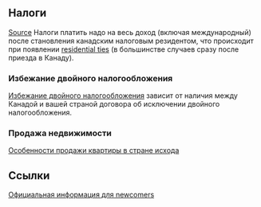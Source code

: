 ## Налоги
[Source](https://t.me/canada_finances/84187)
Налоги платить надо на весь доход (включая международный) после становления канадским налоговым резидентом, что происходит при появлении [residential ties](https://www.canada.ca/en/revenue-agency/services/tax/international-non-residents/information-been-moved/determining-your-residency-status.html) (в большинстве случаев сразу после приезда в Канаду).

### Избежание двойного налогообложения
[Избежание двойного налогообложения](double_taxation) зависит от наличия между Канадой и вашей страной договора об исключении двойного налогообложения.

### Продажа недвижимости
[Особенности продажи квартиры в стране исхода](foreign_realestate_property)

## Ссылки
[Официальная информация для newcomers](https://www.canada.ca/en/revenue-agency/services/tax/international-non-residents/individuals-leaving-entering-canada-non-residents/newcomers-canada-immigrants.html)
